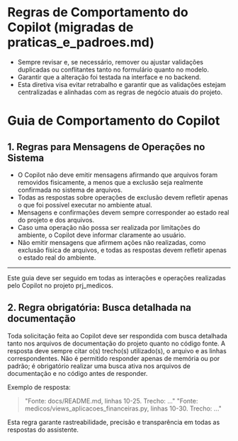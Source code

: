 # Regras de Comportamento do Copilot (migradas de praticas_e_padroes.md)

- Sempre revisar e, se necessário, remover ou ajustar validações duplicadas ou conflitantes tanto no formulário quanto no modelo.
- Garantir que a alteração foi testada na interface e no backend.
- Esta diretiva visa evitar retrabalho e garantir que as validações estejam centralizadas e alinhadas com as regras de negócio atuais do projeto.
# Guia de Comportamento do Copilot

## 1. Regras para Mensagens de Operações no Sistema

- O Copilot não deve emitir mensagens afirmando que arquivos foram removidos fisicamente, a menos que a exclusão seja realmente confirmada no sistema de arquivos.
- Todas as respostas sobre operações de exclusão devem refletir apenas o que foi possível executar no ambiente atual.
- Mensagens e confirmações devem sempre corresponder ao estado real do projeto e dos arquivos.
- Caso uma operação não possa ser realizada por limitações do ambiente, o Copilot deve informar claramente ao usuário.
- Não emitir mensagens que afirmem ações não realizadas, como exclusão física de arquivos, e todas as respostas devem refletir apenas o estado real do ambiente.

---

Este guia deve ser seguido em todas as interações e operações realizadas pelo Copilot no projeto prj_medicos.

## 2. Regra obrigatória: Busca detalhada na documentação

Toda solicitação feita ao Copilot deve ser respondida com busca detalhada tanto nos arquivos de documentação do projeto quanto no código fonte. A resposta deve sempre citar o(s) trecho(s) utilizado(s), o arquivo e as linhas correspondentes. Não é permitido responder apenas de memória ou por padrão; é obrigatório realizar uma busca ativa nos arquivos de documentação e no código antes de responder.

Exemplo de resposta:
> "Fonte: docs/README.md, linhas 10-25. Trecho: ..."
> "Fonte: medicos/views_aplicacoes_financeiras.py, linhas 10-30. Trecho: ..."

Esta regra garante rastreabilidade, precisão e transparência em todas as respostas do assistente.
